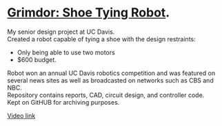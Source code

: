 # [Grimdor: Shoe Tying Robot](https://asjchoi.wixsite.com/portfolio/shoe-tying-robot).
My senior design project at UC Davis.</br>
Created a robot capable of tying a shoe with the design restraints:
- Only being able to use two motors
- $600 budget. </br>

Robot won an annual UC Davis robotics competition and was featured on several news sites as well as broadcasted on networks such as CBS and NBC. </br>
Repository contains reports, CAD, circuit design, and controller code. </br>
Kept on GitHUB for archiving purposes.

[Video link](https://www.youtube.com/watch?v=erNi07dH5pw)
